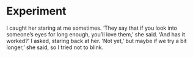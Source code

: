 Experiment
==========
I caught her staring at me sometimes. ‘They say that if you look into someone’s eyes for long enough, you’ll love them,’ she said. ‘And has it worked?’ I asked, staring back at her. ‘Not yet,’ but maybe if we try a bit longer,’ she said, so I tried not to blink.